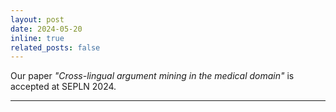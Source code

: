 ```yaml
---
layout: post
date: 2024-05-20
inline: true
related_posts: false
---
```


Our paper <i>"Cross-lingual argument mining in the medical domain"</i> is accepted at SEPLN 2024.

---
